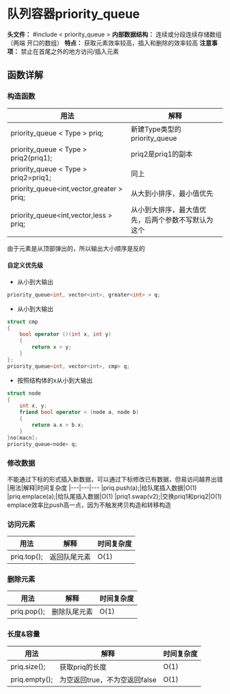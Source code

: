 # 队列容器priority_queue

**头文件：** #include < priority_queue >
**内部数据结构：** 连续或分段连续存储数组（两端
开口的数组）
**特点：** 获取元素效率较高，插入和删除的效率较高
**注意事项：** 禁止在首尾之外的地方访问/插入元素

## 函数详解

### 构造函数
|用法|解释
|---|---
|priority_queue < Type > priq;|新建Type类型的priority_queue
|priority_queue < Type > priq2(priq1);|priq2是priq1的副本
|priority_queue < Type > priq2=priq1;|同上
|priority_queue<int,vector<int>,greater<int> > priq;|从大到小排序，最小值优先
|priority_queue<int,vector<int>,less<int> > priq;|从小到大排序，最大值优先，后两个参数不写默认为这个
由于元素是从顶部弹出的，所以输出大小顺序是反的

#### 自定义优先级
* 从小到大输出
```cpp
priority_queue<int, vector<int>, greater<int> > q;
```
* 从小到大输出
```cpp
struct cmp
{
	bool operator ()(int x, int y)
	{
		return x > y;
	}
};
priority_queue<int, vector<int>, cmp> q;
```
* 按照结构体的x从小到大输出
```cpp
struct node
{
	int x, y;
	friend bool operator < (node a, node b)
	{
		return a.x > b.x;
	}
}no[macn];
priority_queue<node> q;
```
### 修改数据
不能通过下标的形式插入新数据，可以通过下标修改已有数据，但易访问越界出错
|用法|解释|时间复杂度
|---|---|---
|priq.push(a);|给队尾插入数据|O(1)
|priq.emplace(a);|给队尾插入数据|O(1)
|priq1.swap(v2);|交换priq1和priq2|O(1)
emplace效率比push高一点，因为不触发拷贝构造和转移构造


### 访问元素

|用法|解释|时间复杂度
|---|---|---
|priq.top();|返回队尾元素|O(1)


### 删除元素
|用法|解释|时间复杂度
|---|---|---
|priq.pop();|删除队尾元素|O(1)




### 长度&容量
|用法|解释|时间复杂度
|---|---|---
|priq.size();|获取priq的长度|O(1)
|priq.empty();|为空返回true，不为空返回false|O(1)